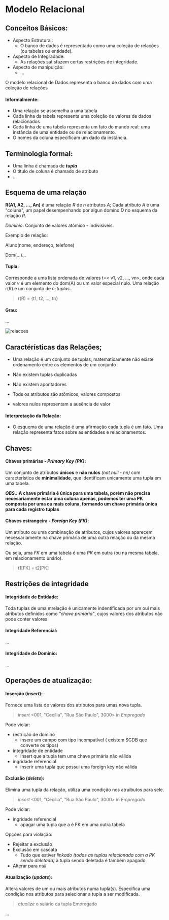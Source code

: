# Modelo Relacional

## Conceitos Básicos:

+ Aspecto Estrutural:
   + O banco de dados é representado como uma coleção de relações (ou tabelas ou entidade).
+ Aspecto de Integradade:
   + As relações satisfazem certas restrições de integridade.
+ Aspecto de manipulção:
   + ...

O modelo relacional de Dados representa o banco de dados com uma coleção de relações

#### Informalmente:

+ Uma relação se assemelha a uma tabela
+ Cada linha da tabela representa uma coleção de valores de dados relacionados
+ Cada linha de uma tabela representa um fato do mundo real: uma instância de uma entidade ou de relacionamento.
+ O nomes da coluna especificam um dado da instância.

## Terminologia formal:

+ Uma linha é chamada de **_tupla_**
+ O título de coluna é chamado de atributo
+ ...



## Esquema de uma relação

**R(A1, A2, ..., An)** é uma relação _R_ de _n_ atributos _A_;
Cada atributo _A_ é uma "coluna", um papel desempenhando por algun domíno _D_ no esquema da relação _R_.

_Domínio_: Conjunto de valores atômico - indivisíveis.

Exemplo de relação:

Aluno(nome, endereço, telefone)

Dom(...)...

#### Tupla:
Corresponde a uma lista ordenada de valores t=< v1, v2, ..., vn>, onde cada valor _v_ é um elemento do dom(A) ou um valor especial nulo. Uma relação r(R) é um conjunto de _n-tuplas_.

> r(R) = {t1, t2, ..., tn}

#### Grau:

...

![relacoes](https://www.google.com.br/url?sa=i&source=images&cd=&cad=rja&uact=8&ved=2ahUKEwjhtO3ZruzcAhXOl5AKHZLHDfsQjRx6BAgBEAU&url=https%3A%2F%2Fgeobrainstorms.wordpress.com%2Ftag%2Fbanco-de-dados%2F&psig=AOvVaw0PdIfjU__5kPBFuZQ58qFQ&ust=1534329958805148 )

## Caractérísticas das Relações;

+ Uma relação é um conjunto de tuplas, matematicamente não existe ordenamento entre os elementos de um conjunto

+ Não existem tuplas duplicadas

+ Não existem apontadores

+ Tods os atributos são atômicos, valores compostos

+ valores nulos representam a ausência de valor

#### Interpretação da Relação:

+ O esquema de uma relação é uma afirmação cada tupla é um fato. Uma relação representa fatos sobre as entidades e relacionamentos.

## Chaves:

#### Chaves primárias _- Primary Key (PK)_:

Um conjunto de atributos **únicos** e **não nulos** _(not null -  nn)_ com característica de **minimalidade**, que identificam unicamente uma tupla em uma tabela.

**_OBS.:_ A chave primária é única para uma tabela, porém não precisa necesariamente estar uma coluna apenas, podemos ter uma PK composta por uma ou mais coluna, formando um chave primária única para cada registro tuplas**

#### Chaves estrangeira _- Foreign Key (FK)_:

Um atributo ou uma combinação de atributos, cujos valores aparecem necessariamente na chave primária de uma outra relação ou da mesma relação.

Ou seja, uma _FK_ em uma tabela é uma _PK_ em outra (ou na mesma tabela, em relacionamento unário).

> t1[FK] = t2[PK]

## Restrições de integridade

#### Integridade de Entidade:

Toda tuplas de uma mrelação é unicamente indentificada por um oui mais atributos definidos como _"chave primária"_, cujos valores dos atributos não pode conter valores

#### Integridade Referencial:
...

#### Integridade de Domínio:
...


## Operações de atualização:

#### Inserção (_insert_):

Fornece uma lista de valores dos atributos para umas nova tupla.

> _insert_ <001, "Cecília", "Rua São Paulo", 3000> in _Empregado_

Pode violar:
+ restrição de domíno
   + insere um campo com tipo incompatível ( existem SGDB que converte os tipos)
+ integridade de entidade
   + insert que a tupla tem uma chave primária não válida
+ ingridade referencial
   + inserir uma tupla que possui uma foreign key não válida

#### Exclusão (_delete_):

Elimina uma tupla da relação, utiliza uma condição nos atruibutos para sele.

> _insert_ <001, "Cecília", "Rua São Paulo", 3000> in _Empregado_

Pode violar:
+ ingridade referencial
   + apagar uma tupla que a é FK em uma outra tabela

Opções para violação:
+ Rejeitar a exclusão
+ Exclusão em cascata
   + Tudo que estiver _linkado (todas as tuplas relacionada com a PK sendo deletada)_ à tupla sendo deletada é também apagado.
+ Alterar para _null_


#### Atualização (_update_):

Altera valores de um ou mais atributos numa tupla(s). Especifica uma condição nos atributos para selecionar a tupla a ser modificada.

> _atualize_ o salário da tupla Empregado

...



